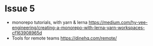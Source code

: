 # Issue 5

- monorepo tutorials, with yarn & lerna https://medium.com/hy-vee-engineering/creating-a-monorepo-with-lerna-yarn-workspaces-cf163908965d
- Tools for remote teams https://dinehq.com/remote/
